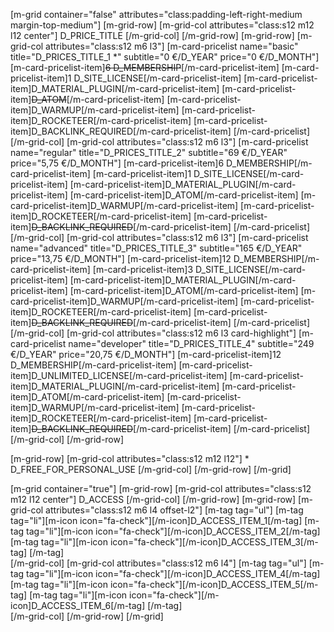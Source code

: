 [m-grid container="false" attributes="class:padding-left-right-medium margin-top-medium"]
  [m-grid-row]
    [m-grid-col attributes="class:s12 m12 l12 center"]
      D_PRICE_TITLE
    [/m-grid-col]
  [/m-grid-row]
  [m-grid-row]
    [m-grid-col attributes="class:s12 m6 l3"]
      [m-card-pricelist name="basic" title="D_PRICES_TITLE_1 *" subtitle="0 €/D_YEAR" price="0 €/D_MONTH"]
        [m-card-pricelist-item]~~6 D_MEMBERSHIP~~[/m-card-pricelist-item]
        [m-card-pricelist-item]1 D_SITE_LICENSE[/m-card-pricelist-item]
        [m-card-pricelist-item]D_MATERIAL_PLUGIN[/m-card-pricelist-item]
        [m-card-pricelist-item]~~D_ATOM~~[/m-card-pricelist-item]
        [m-card-pricelist-item]D_WARMUP[/m-card-pricelist-item]
        [m-card-pricelist-item]D_ROCKETEER[/m-card-pricelist-item]
        [m-card-pricelist-item]D_BACKLINK_REQUIRED[/m-card-pricelist-item]
      [/m-card-pricelist]
    [/m-grid-col]
    [m-grid-col attributes="class:s12 m6 l3"]
      [m-card-pricelist name="regular" title="D_PRICES_TITLE_2" subtitle="69 €/D_YEAR" price="5,75 €/D_MONTH"]
        [m-card-pricelist-item]6 D_MEMBERSHIP[/m-card-pricelist-item]
        [m-card-pricelist-item]1 D_SITE_LICENSE[/m-card-pricelist-item]
        [m-card-pricelist-item]D_MATERIAL_PLUGIN[/m-card-pricelist-item]
        [m-card-pricelist-item]D_ATOM[/m-card-pricelist-item]
        [m-card-pricelist-item]D_WARMUP[/m-card-pricelist-item]
        [m-card-pricelist-item]D_ROCKETEER[/m-card-pricelist-item]
        [m-card-pricelist-item]~~D_BACKLINK_REQUIRED~~[/m-card-pricelist-item]
      [/m-card-pricelist]
    [/m-grid-col]
    [m-grid-col attributes="class:s12 m6 l3"]
      [m-card-pricelist name="advanced" title="D_PRICES_TITLE_3" subtitle="165 €/D_YEAR" price="13,75 €/D_MONTH"]
        [m-card-pricelist-item]12 D_MEMBERSHIP[/m-card-pricelist-item]
        [m-card-pricelist-item]3 D_SITE_LICENSE[/m-card-pricelist-item]
        [m-card-pricelist-item]D_MATERIAL_PLUGIN[/m-card-pricelist-item]
        [m-card-pricelist-item]D_ATOM[/m-card-pricelist-item]
        [m-card-pricelist-item]D_WARMUP[/m-card-pricelist-item]
        [m-card-pricelist-item]D_ROCKETEER[/m-card-pricelist-item]
        [m-card-pricelist-item]~~D_BACKLINK_REQUIRED~~[/m-card-pricelist-item]
      [/m-card-pricelist]
    [/m-grid-col]
    [m-grid-col attributes="class:s12 m6 l3 card-highlight"]
      [m-card-pricelist name="developer" title="D_PRICES_TITLE_4" subtitle="249 €/D_YEAR" price="20,75 €/D_MONTH"]
        [m-card-pricelist-item]12 D_MEMBERSHIP[/m-card-pricelist-item]
        [m-card-pricelist-item]D_UNLIMITED_LICENSE[/m-card-pricelist-item]
        [m-card-pricelist-item]D_MATERIAL_PLUGIN[/m-card-pricelist-item]
        [m-card-pricelist-item]D_ATOM[/m-card-pricelist-item]
        [m-card-pricelist-item]D_WARMUP[/m-card-pricelist-item]
        [m-card-pricelist-item]D_ROCKETEER[/m-card-pricelist-item]
        [m-card-pricelist-item]~~D_BACKLINK_REQUIRED~~[/m-card-pricelist-item]
      [/m-card-pricelist]
    [/m-grid-col]
  [/m-grid-row]

  [m-grid-row]
    [m-grid-col attributes="class:s12 m12 l12"]
      \* D_FREE_FOR_PERSONAL_USE
    [/m-grid-col]
  [/m-grid-row]
[/m-grid]

[m-grid container="true"]
  [m-grid-row]
    [m-grid-col attributes="class:s12 m12 l12 center"]
      D_ACCESS
    [/m-grid-col]
  [/m-grid-row]
  [m-grid-row]
    [m-grid-col attributes="class:s12 m6 l4 offset-l2"]
      [m-tag tag="ul"]
        [m-tag tag="li"][m-icon icon="fa-check"][/m-icon]D_ACCESS_ITEM_1[/m-tag]
        [m-tag tag="li"][m-icon icon="fa-check"][/m-icon]D_ACCESS_ITEM_2[/m-tag]
        [m-tag tag="li"][m-icon icon="fa-check"][/m-icon]D_ACCESS_ITEM_3[/m-tag]
      [/m-tag]      
    [/m-grid-col]
    [m-grid-col attributes="class:s12 m6 l4"]
      [m-tag tag="ul"]
        [m-tag tag="li"][m-icon icon="fa-check"][/m-icon]D_ACCESS_ITEM_4[/m-tag]
        [m-tag tag="li"][m-icon icon="fa-check"][/m-icon]D_ACCESS_ITEM_5[/m-tag]
        [m-tag tag="li"][m-icon icon="fa-check"][/m-icon]D_ACCESS_ITEM_6[/m-tag]
      [/m-tag]      
    [/m-grid-col]
  [/m-grid-row]
[/m-grid]
